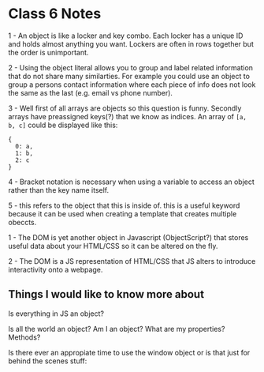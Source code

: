 # Class 6 Notes

1 - An object is like a locker and key combo. Each locker has a unique ID and holds almost anything you want. Lockers are often in rows together but the order is unimportant.

2 - Using the object literal allows you to group and label related information that do not share many similarties. For example you could use an object to group a persons contact information where each piece of info does not look the same as the last (e.g. email vs phone number).

3 - Well first of all arrays are objects so this question is funny. Secondly arrays have preassigned keys(?) that we know as indices. An array of `[a, b, c]` could be displayed like this:

    {
      0: a,
      1: b,
      2: c
    }

4 - Bracket notation is necessary when using a variable to access an object rather than the key name itself.

5 - this refers to the object that this is inside of. this is a useful keyword because it can be used when creating a template that creates multiple obeccts.

1 - The DOM is yet another object in Javascript (ObjectScript?) that stores useful data about your HTML/CSS so it can be altered on the fly.

2 - The DOM is a JS representation of HTML/CSS that JS alters to introduce interactivity onto a webpage.

## Things I would like to know more about

Is everything in JS an object?

Is all the world an object? Am I an object? What are my properties? Methods?

Is there ever an appropiate time to use the window object or is that just for behind the scenes stuff: